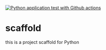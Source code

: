 [![Python application test with Github actions](https://github.com/sabaz0/scaffold/actions/workflows/main.yml/badge.svg)](https://github.com/sabaz0/scaffold/actions/workflows/main.yml)

# scaffold
this is a project scaffold for Python
